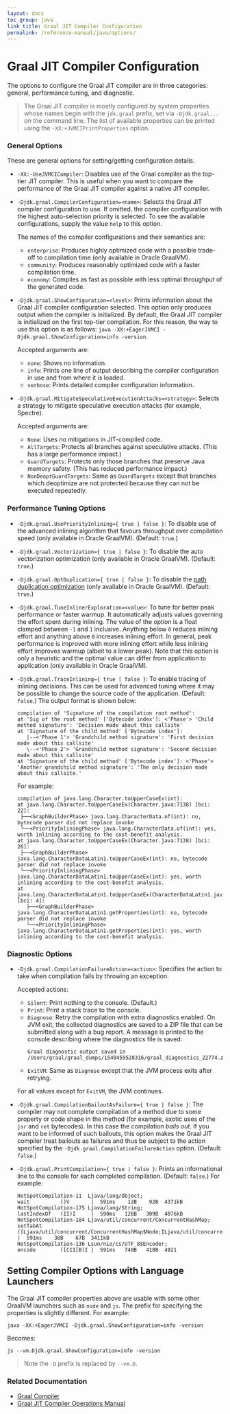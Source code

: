 ```yaml
---
layout: docs
toc_group: java
link_title: Graal JIT Compiler Configuration
permalink: /reference-manual/java/options/
---
```


# Graal JIT Compiler Configuration

The options to configure the Graal JIT compiler are in three categories: general, performance tuning, and diagnostic.

>The Graal JIT compiler is mostly configured by system properties whose names begin with the `jdk.graal` prefix, set via `-Djdk.graal...` on the command line.
The list of available properties can be printed using the `-XX:+JVMCIPrintProperties` option.

### General Options

These are general options for setting/getting configuration details.

* `-XX:-UseJVMCICompiler`: Disables use of the Graal compiler as the top-tier JIT compiler.
This is useful when you want to compare the performance of the Graal JIT compiler against a native JIT compiler.
* `-Djdk.graal.CompilerConfiguration=<name>`: Selects the Graal JIT compiler configuration to use.
If omitted, the compiler configuration with the highest auto-selection priority is selected.
To see the available configurations, supply the value `help` to this option.

    The names of the compiler configurations and their semantics are:
    * `enterprise`: Produces highly optimized code with a possible trade-off to compilation time (only available in Oracle GraalVM).
    * `community`: Produces reasonably optimized code with a faster compilation time.
    * `economy`: Compiles as fast as possible with less optimal throughput of the generated code.

* `-Djdk.graal.ShowConfiguration=<level>`: Prints information about the Graal JIT compiler configuration selected.
    This option only produces output when the compiler is initialized. By default, the Graal JIT compiler is
    initialized on the first top-tier compilation. For this reason, the way to use this option
    is as follows: `java -XX:+EagerJVMCI -Djdk.graal.ShowConfiguration=info -version`.

    Accepted arguments are:
    * `none`: Shows no information.
    * `info`: Prints one line of output describing the compiler configuration in use and from where it is loaded.
    * `verbose`: Prints detailed compiler configuration information.

* `-Djdk.graal.MitigateSpeculativeExecutionAttacks=<strategy>`: Selects a strategy to mitigate speculative
    execution attacks (for example, Spectre).

    Accepted arguments are:
    * `None`: Uses no mitigations in JIT-compiled code.
    * `AllTargets`: Protects all branches against speculative attacks. (This has a large performance impact.)
    * `GuardTargets`: Protects only those branches that preserve Java memory safety. (This has reduced performance impact.)
    * `NonDeoptGuardTargets`: Same as `GuardTargets` except that branches which deoptimize are not protected because they can not be executed repeatedly.

### Performance Tuning Options

* `-Djdk.graal.UsePriorityInlining={ true | false }`: To disable use of the advanced inlining algorithm that favours throughput over compilation speed (only available in Oracle GraalVM). (Default: `true`.)
* `-Djdk.graal.Vectorization={ true | false }`: To disable the auto vectorization optimization (only available in Oracle GraalVM). (Default: `true`.)
* `-Djdk.graal.OptDuplication={ true | false }`: To disable the [path duplication optimization](http://ssw.jku.at/General/Staff/Leopoldseder/DBDS_CGO18_Preprint.pdf) (only available in Oracle GraalVM). (Default: `true`.) 
* `-Djdk.graal.TuneInlinerExploration=<value>`: To tune for better peak performance or faster warmup.
It automatically adjusts values governing the effort spent during inlining. The value of the option is a float clamped between `-1` and `1` inclusive. Anything below `0` reduces inlining effort and anything above `0` increases inlining effort. In general, peak performance is improved with more inlining effort while less inlining effort improves warmup (albeit to a lower peak). Note that this option is only a heuristic and the optimal value can differ from application to application (only available in Oracle GraalVM).
* `-Djdk.graal.TraceInlining={ true | false }`: To enable tracing of inlining decisions. This can be used for advanced tuning where it may be possible to change the source code of the application. (Default: `false`.) 
    The output format is shown below:

    ```
    compilation of 'Signature of the compilation root method':
  at 'Sig of the root method' ['Bytecode index']: <'Phase'> 'Child method signature': 'Decision made about this callsite'
    at 'Signature of the child method' ['Bytecode index']:
       |--<'Phase 1'> 'Grandchild method signature': 'First decision made about this callsite'
       \--<'Phase 2'> 'Grandchild method signature': 'Second decision made about this callsite'
    at 'Signature of the child method' ['Bytecode index']: <'Phase'> 'Another grandchild method signature': 'The only decision made about this callsite.'
    ```

    For example:
    ```
    compilation of java.lang.Character.toUpperCaseEx(int):
  at java.lang.Character.toUpperCaseEx(Character.java:7138) [bci: 22]:
     ├──<GraphBuilderPhase> java.lang.CharacterData.of(int): no, bytecode parser did not replace invoke
     └──<PriorityInliningPhase> java.lang.CharacterData.of(int): yes, worth inlining according to the cost-benefit analysis.
  at java.lang.Character.toUpperCaseEx(Character.java:7138) [bci: 26]:
     ├──<GraphBuilderPhase> java.lang.CharacterDataLatin1.toUpperCaseEx(int): no, bytecode parser did not replace invoke
     └──<PriorityInliningPhase> java.lang.CharacterDataLatin1.toUpperCaseEx(int): yes, worth inlining according to the cost-benefit analysis.
    at java.lang.CharacterDataLatin1.toUpperCaseEx(CharacterDataLatin1.java:223) [bci: 4]:
       ├──<GraphBuilderPhase> java.lang.CharacterDataLatin1.getProperties(int): no, bytecode parser did not replace invoke
       └──<PriorityInliningPhase> java.lang.CharacterDataLatin1.getProperties(int): yes, worth inlining according to the cost-benefit analysis.
     ```

### Diagnostic Options

* `-Djdk.graal.CompilationFailureAction=<action>`: Specifies the action to take when compilation fails by throwing an exception.

    Accepted actions:
    * `Silent`: Print nothing to the console. (Default.)
    * `Print`: Print a stack trace to the console.
    * `Diagnose`: Retry the compilation with extra diagnostics enabled. On JVM exit, the collected
       diagnostics are saved to a ZIP file that can be submitted along with a bug report. A message
       is printed to the console describing where the diagnostics file is saved:
        ```
      Graal diagnostic output saved in /Users/graal/graal_dumps/1549459528316/graal_diagnostics_22774.zip
        ```
    * `ExitVM`: Same as `Diagnose` except that the JVM process exits after retrying.

    For all values except for `ExitVM`, the JVM continues.
* `-Djdk.graal.CompilationBailoutAsFailure={ true | false }`: The compiler may not complete compilation of a method due
 to some property or code shape in the method (for example, exotic uses of the `jsr` and `ret` bytecodes). In this
 case the compilation _bails out_. If you want to be informed of such bailouts, this option makes the Graal JIT compiler
 treat bailouts as failures and thus be subject to the action specified by the
 `-Djdk.graal.CompilationFailureAction` option. (Default: `false`.)
* `-Djdk.graal.PrintCompilation={ true | false }`: Prints an informational line to the console for each completed compilation. (Default: `false`.)
  For example:
  ```
  HotSpotCompilation-11  Ljava/lang/Object;                            wait          ()V       |  591ms    12B    92B  4371kB
  HotSpotCompilation-175 Ljava/lang/String;                            lastIndexOf   (II)I     |  590ms   126B   309B  4076kB
  HotSpotCompilation-184 Ljava/util/concurrent/ConcurrentHashMap;      setTabAt      ([Ljava/util/concurrent/ConcurrentHashMap$Node;ILjava/util/concurrent/ConcurrentHashMap$Node;)V  |  591ms    38B    67B  3411kB
  HotSpotCompilation-136 Lsun/nio/cs/UTF_8$Encoder;                    encode        ([CII[B)I |  591ms   740B   418B  4921
  ```

## Setting Compiler Options with Language Launchers

The Graal JIT compiler properties above are usable with some other GraalVM launchers such as `node` and `js`. 
The prefix for specifying the properties is slightly different.
For example:
```shell
java -XX:+EagerJVMCI -Djdk.graal.ShowConfiguration=info -version
```

Becomes:
```shell
js --vm.Djdk.graal.ShowConfiguration=info -version
```

> Note the `-D` prefix is replaced by `--vm.D`.

### Related Documentation

- [Graal Compiler](compiler.md)
- [Graal JIT Compiler Operations Manual](Operations.md)